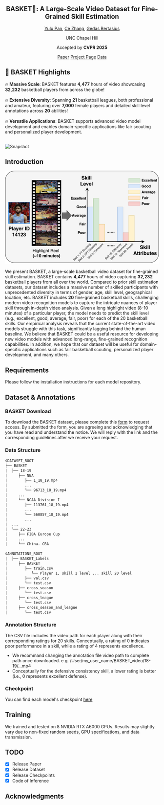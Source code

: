 <div align="center">

<h2>BASKET🏀: A Large-Scale Video Dataset for Fine-Grained Skill Estimation</a></h2>

[Yulu Pan](https://yulupan00.github.io/), [Ce Zhang](https://ceezh.github.io/), [Gedas Bertasius](https://www.gedasbertasius.com/)

UNC Chapel Hill

Accepted by **CVPR 2025** 

[Paper](assets/BASKET_A_Large_Scale_Video_Dataset_for_Fine_Grained_Skill_Estimation.pdf) [Project Page](https://sites.google.com/cs.unc.edu/basket) [Data](https://docs.google.com/forms/d/e/1FAIpQLSd_NXfijBL4nIn0aXDNni3VCPoYGUM5l8w55uOtD11qp_g5iQ/viewform?usp=dialog)

</div>

## 🚀 BASKET Highlights 

🔥 **Massive Scale**: BASKET features **4,477** hours of video showcasing **32,232** basketball players from across the globe!<br/><br/>
🔥 **Extensive Diversity**: Spanning **21** basketball leagues, both professional and amateur, featuring over **7,000** female players and detailed skill level annotations across **20** abilities! <br/><br/>
🔥 **Versatile Applications**: BASKET supports advanced video model development and enables domain-specific applications like fair scouting and personalized player development. <br/><br/>

![Snapshot](assets/grid_player.gif)

## Introduction

![teaser](./assets/Basketball-Flowchart.jpg)

We present BASKET, a large-scale basketball video dataset for fine-grained skill estimation. BASKET contains **4,477** hours of video capturing **32,232** basketball players from all over the world. Compared to prior skill estimation datasets, our dataset includes a massive number of skilled participants with unprecedented diversity in terms of gender, age, skill level, geographical location, etc. BASKET includes **20** fine-grained basketball skills, challenging modern video recognition models to capture the intricate nuances of player skill through in-depth video analysis. Given a long highlight video (8-10 minutes) of a particular player, the model needs to predict the skill level (e.g., excellent, good, average, fair, poor) for each of the 20 basketball skills. Our empirical analysis reveals that the current state-of-the-art video models struggle with this task, significantly lagging behind the human baseline. We believe that BASKET could be a useful resource for developing new video models with advanced long-range, fine-grained recognition capabilities. In addition, we hope that our dataset will be useful for domain-specific applications such as fair basketball scouting, personalized player development, and many others.

## Requirements

Please follow the installation instructions for each model repository.

## Dataset & Annotations

### BASKET Download
To download the BASKET dataset, please complete this [form](https://docs.google.com/forms/d/e/1FAIpQLSd_NXfijBL4nIn0aXDNni3VCPoYGUM5l8w55uOtD11qp_g5iQ/viewform?usp=dialog) to request access. By submitted the form, you are agreeing and acknowledging that you have read and understand the notice. We will reply with the link and the corresponding guidelines after we receive your request.

### Data Structure

```
$DATASET_ROOT
├── BASKET
|  ├── 18-19
|     ├── NBA
|        ├── 1_18_19.mp4
|        ...
|        └── 96713_18_19.mp4
|     ...
|     └── NCAA Division I
|        ├── 113761_18_19.mp4
|        ...
|        └── 560857_18_19.mp4
|        ...
|  ...
|  └── 22-23
|     ├── FIBA Europe Cup
|     ...
|     └── China. CBA

$ANNOTATIONS_ROOT
|  ├── BASKET_Labels
|     ├── BASKET
|        ├── train.csv
|           └── Player 1, skill 1 level ... skill 20 level
|        ├── val.csv
|        └── test.csv
|     ├── cross_season
|        └── test.csv
|     ├── cross_league
|        └── test.csv
|     ├── cross_season_and_league
|        └── test.csv
```

### Annotation Structure
The CSV file includes the video path for each player along with their corresponding ratings for 20 skills. Conceptually, a rating of 0 indicates poor performance in a skill, while a rating of 4 represents excellence.
- We recommand changing the annotation file video path to complete path once downloaded. e.g. /User/my_user_name/BASKET_video/18-19/...mp4
- Conceptually for the defensive consistency skill, a lower rating is better (i.e., 0 represents excellent defense).

### Checkpoint
You can find each model's checkpoint [here](https://www.dropbox.com/scl/fo/owwl5gpfj34rgf16iqp2g/ABfiu4ld9wCwBrmUU6k_ROg?rlkey=zayb4qpgom7ig74hx8hqy3t64&st=ti26uf75&dl=0)

## Training
We trained and tested on 8 NVIDIA RTX A6000 GPUs. Results may slightly vary due to non-fixed random seeds, GPU specifications, and data transmission.

## TODO
- [x] Release Paper
- [x] Release Dataset
- [x] Release Checkpoints
- [x] Code of Inference

## Acknowledgments
